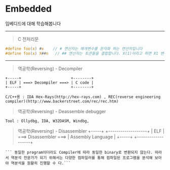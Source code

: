 # Embedded
임베디드에 대해 학습해봅니다


---
> C 전처리문
```C
#define foo(x) #x    // # 연산자는 매개변수를 문자화 하는 연산자입니다
#define foo(x) X##n   // ## 연산자는 토큰들을 결합합니다. X(1)이라고 하면 X1 변수를 입력한것과 동일합니다.
```

---

> 역공학(Reversing) - Decompiler
```
+-----+                      +--------+
| ELF | ===> Decompiler ===> | C code |
+-----+                      +--------+
```
``` C/C++용 : IDA Hex-Rays(http://hex-rays.com) , REC(reverse engineering compiler)(http://www.backerstreet.com/rec/rec.htm) ```

> 역공학(Reversing) - Deassemble debugger
```
Tool : Ollydbg, IDA, W32DASM, Windbg, 
```

> 역공학(Reversing) - Disassembler
+-----+                        +-------------------+
| ELF | ===> Disassembler ===> | Assembly Language |
+-----+                        +-------------------+
```
``` 동일한 program이더라도 Compiler에 따라 동일한 binary로 변환되지 않는다. 따라서 역분석 전문가가 되기 위해서는 다양한 컴파일러를 통해 컴파일된 프로그램을 분석해 보아야 역분석을 원활히 진행할 수 다.``` 
